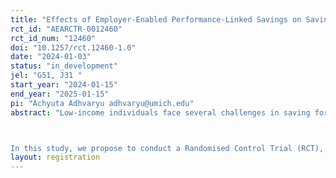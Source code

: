 ```yaml
---
title: "Effects of Employer-Enabled Performance-Linked Savings on Savings Behavior of Workers and Firm Performance in the Garment Industry"
rct_id: "AEARCTR-0012460"
rct_id_num: "12460"
doi: "10.1257/rct.12460-1.0"
date: "2024-01-03"
status: "in_development"
jel: "G51, J31 "
start_year: "2024-01-15"
end_year: "2025-01-15"
pi: "Achyuta Adhvaryu adhvaryu@umich.edu"
abstract: "Low-income individuals face several challenges in saving formally and regularly which their employers can uniquely help them overcome. Employers can offer access to a formal payroll account, assist with documentation, and arrange for automatic deductions from the salary. 

In this study, we propose to conduct a Randomised Control Trial (RCT), wherein we offer a bank-based recurring deposit (RD) to production workers of Shahi Exports, a garment manufacturing firm in Karnataka, India. The RD would serve as a commitment saving instrument for workers, requiring fixed monthly instalments for 6 months. In our study, these instalments would be made from the workers’ salary through automatic payroll deductions facilitated by Shahi, their employer. Further, for some workers savings in their RD would be linked to and rewarded based on their tenure and attendance. With this set-up, the study is aimed at understanding if performance-linked employer-enabled commitment saving plans can simultaneously improve i) formal savings of low-income workers and ii) firm performance."
layout: registration
---
```


